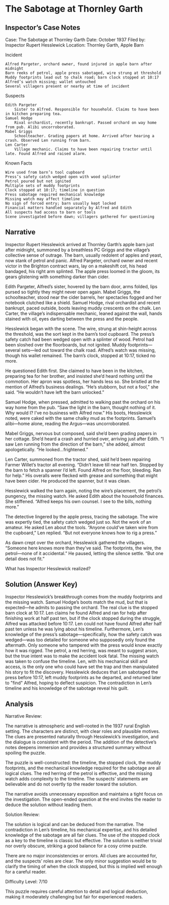 # The Sabotage at Thornley Garth

## Inspector’s Case Notes

Case: The Sabotage at Thornley Garth
Date: October 1937
Filed by: Inspector Rupert Hesslewick
Location: Thornley Garth, Apple Barn

Incident

    Alfred Pargeter, orchard owner, found injured in apple barn after midnight
    Barn reeks of petrol, apple press sabotaged, wire strung at threshold
    Muddy footprints lead out to chalk road; barn clock stopped at 10:17
    Alfred’s watch missing; wallet untouched
    Several villagers present or nearby at time of incident

Suspects

    Edith Pargeter
        Sister to Alfred. Responsible for household. Claims to have been in kitchen preparing tea. 
    Samuel Hodge
        Rival orchardist, recently bankrupt. Passed orchard on way home from pub. Alibi uncorroborated.
    Mabel Griggs
        Schoolteacher. Grading papers at home. Arrived after hearing a crash. Observed Len running from barn.
    Len Carter
        Village mechanic. Claims to have been repairing tractor until late. Found Alfred and raised alarm.

Known Facts

    Wire used from barn’s tool cupboard
    Press’s safety catch wedged open with wood splinter
    Petrol poured but not ignited
    Multiple sets of muddy footprints
    Clock stopped at 10:17; timeline in question
    Press sabotage required mechanical knowledge
    Missing watch may affect timeline
    No sign of forced entry; barn usually kept locked
    Financial matters handled separately by Alfred and Edith
    All suspects had access to barn or tools
    Scene investigated before dawn; villagers gathered for questioning


## Narrative

Inspector Rupert Hesslewick arrived at Thornley Garth’s apple barn just after midnight, summoned by a breathless PC Griggs and the village’s collective sense of outrage. The barn, usually redolent of apples and yeast, now stank of petrol and panic. Alfred Pargeter, orchard owner and recent victor in the Brighton contract wars, lay on a makeshift cot, his head bandaged, his right arm splinted. The apple press loomed in the gloom, its gears glistening with something darker than cider.

Edith Pargeter, Alfred’s sister, hovered by the barn door, arms folded, lips pursed so tightly they might never open again. Mabel Griggs, the schoolteacher, stood near the cider barrels, her spectacles fogged and her notebook clutched like a shield. Samuel Hodge, rival orchardist and recent bankrupt, paced outside, boots leaving muddy crescents on the chalk. Len Carter, the village’s indispensable mechanic, leaned against the wall, hands stained with oil, eyes darting between the press and the people.

Hesslewick began with the scene. The wire, strung at shin-height across the threshold, was the sort kept in the barn’s tool cupboard. The press’s safety catch had been wedged open with a splinter of wood. Petrol had been sloshed over the floorboards, but not ignited. Muddy footprints—several sets—led out toward the chalk road. Alfred’s watch was missing, though his wallet remained. The barn’s clock, stopped at 10:17, ticked no more.

He questioned Edith first. She claimed to have been in the kitchen, preparing tea for her brother, and insisted she’d heard nothing until the commotion. Her apron was spotless, her hands less so. She bristled at the mention of Alfred’s business dealings. “He’s stubborn, but not a fool,” she said. “He wouldn’t have left the barn unlocked.”

Samuel Hodge, when pressed, admitted to walking past the orchard on his way home from the pub. “Saw the light in the barn, thought nothing of it. Why would I? I’ve no business with Alfred now.” His boots, Hesslewick noted, were caked with the same chalky mud as the footprints. Samuel’s alibi—home alone, reading the Argus—was uncorroborated.

Mabel Griggs, nervous but composed, said she’d been grading papers in her cottage. She’d heard a crash and hurried over, arriving just after Edith. “I saw Len running from the direction of the barn,” she added, almost apologetically. “He looked…frightened.”

Len Carter, summoned from the tractor shed, said he’d been repairing Farmer Willet’s tractor all evening. “Didn’t leave till near half ten. Stopped by the barn to fetch a spanner I’d left. Found Alfred on the floor, bleeding. Ran for help.” His overalls were flecked with grease and something that might have been cider. He produced the spanner, but it was clean.

Hesslewick walked the barn again, noting the wire’s placement, the petrol’s pungency, the missing watch. He asked Edith about the household finances. She stiffened. “Alfred keeps his own counsel. I see to the bills, nothing more.”

The detective lingered by the apple press, tracing the sabotage. The wire was expertly tied, the safety catch wedged just so. Not the work of an amateur. He asked Len about the tools. “Anyone could’ve taken wire from the cupboard,” Len replied. “But not everyone knows how to rig a press.”

As dawn crept over the orchard, Hesslewick gathered the villagers. “Someone here knows more than they’ve said. The footprints, the wire, the petrol—none of it accidental.” He paused, letting the silence settle. “But one detail does not fit.”

What has Inspector Hesslewick realized?

## Solution (Answer Key)

Inspector Hesslewick’s breakthrough comes from the muddy footprints and the missing watch. Samuel Hodge’s boots match the mud, but that is expected—he admits to passing the orchard. The real clue is the stopped barn clock at 10:17. Len claims he found Alfred and ran for help after finishing work at half past ten, but if the clock stopped during the struggle, Alfred was attacked before 10:17. Len could not have found Alfred after half past ten unless he was lying about his timeline. Furthermore, Len’s knowledge of the press’s sabotage—specifically, how the safety catch was wedged—was too detailed for someone who supposedly only found the aftermath. Only someone who tampered with the press would know exactly how it was rigged. The petrol, a red herring, was meant to suggest arson, but the true intent was to make the accident look fatal. The missing watch was taken to confuse the timeline. Len, with his mechanical skill and access, is the only one who could have set the trap and then manipulated his story to fit the discovery. Hesslewick deduces that Len sabotaged the press before 10:17, left muddy footprints as he departed, and returned later to "find" Alfred, hoping to deflect suspicion. The contradiction in Len’s timeline and his knowledge of the sabotage reveal his guilt.

## Analysis

Narrative Review:

The narrative is atmospheric and well-rooted in the 1937 rural English setting. The characters are distinct, with clear roles and plausible motives. The clues are presented naturally through Hesslewick’s investigation, and the dialogue is consistent with the period. The addition of the detective’s notes deepens immersion and provides a structured summary without spoiling the puzzle.

The puzzle is well-constructed: the timeline, the stopped clock, the muddy footprints, and the mechanical knowledge required for the sabotage are all logical clues. The red herring of the petrol is effective, and the missing watch adds complexity to the timeline. The suspects’ statements are believable and do not overtly tip the reader toward the solution.

The narrative avoids unnecessary exposition and maintains a tight focus on the investigation. The open-ended question at the end invites the reader to deduce the solution without leading them.

Solution Review:

The solution is logical and can be deduced from the narrative. The contradiction in Len’s timeline, his mechanical expertise, and his detailed knowledge of the sabotage are all fair clues. The use of the stopped clock as a key to the timeline is classic but effective. The solution is neither trivial nor overly obscure, striking a good balance for a cosy crime puzzle.

There are no major inconsistencies or errors. All clues are accounted for, and the suspects’ roles are clear. The only minor suggestion would be to clarify the timing of when the clock stopped, but this is implied well enough for a careful reader.

Difficulty Level: 7/10

This puzzle requires careful attention to detail and logical deduction, making it moderately challenging but fair for experienced readers.